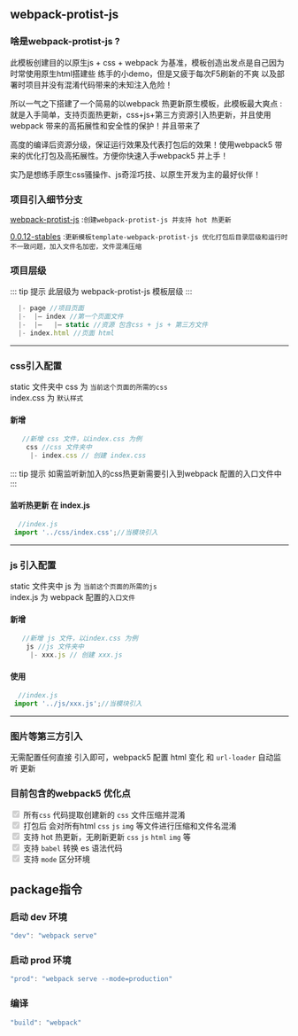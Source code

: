 ## webpack-protist-js
 ### 啥是webpack-protist-js ?
  此模板创建目的以原生js + css + webpack 为基准，模板创造出发点是自己因为时常使用原生html搭建些 练手的小demo，但是又疲于每次F5刷新的不爽 以及部署时项目并没有混淆代码带来的未知注入危险！
     
  所以一气之下搭建了一个简易的以webpack 热更新原生模板，此模板最大爽点 : 就是入手简单，支持页面热更新，css+js+第三方资源引入热更新，并且使用webpack 带来的高拓展性和安全性的保护！并且带来了
     
  高度的编译后资源分级，保证运行效果及代表打包后的效果！使用webpack5 带来的优化打包及高拓展性。方便你快速入手webpack5 并上手！
       
  实乃是想练手原生css骚操作、js奇淫巧技、以原生开发为主的最好伙伴！
  
  ### 项目引入细节分支
  
  [webpack-protist-js](https://github.com/wushijiang13/vue3-vite-cli/tree/0.0.11-beta-webpack-protist-js) :`创建webpack-protist-js 并支持 hot 热更新`  
  
  [0.0.12-stables](https://github.com/wushijiang13/vue3-vite-cli/tree/0.0.12-stables) :`更新模板template-webpack-protist-js 优化打包后目录层级和运行时不一致问题，加入文件名加密，文件混淆压缩`
    
   ### 项目层级
   ::: tip 提示
   此层级为 webpack-protist-js 模板层级
   :::
   ```ts
     |- page //项目页面
     |-  |— index //第一个页面文件
     |-  |—   |— static //资源 包含css + js + 第三方文件 
     |- index.html //页面 html
  ```
 ___
 ### css引入配置
 static 文件夹中 css 为 `当前这个页面的所需的css`  
 index.css 为 `默认样式`
    
 #### 新增
 ```js
    //新增 css 文件，以index.css 为例
     css //css 文件夹中
      |- index.css // 创建 index.css
 ```
   ::: tip 提示
   如需监听新加入的css热更新需要引入到webpack 配置的入口文件中
   :::
   
  ####  监听热更新 在 index.js 
  ```js
    //index.js
   import '../css/index.css';//当模块引入
  ```
 ___
 ### js 引入配置
  static 文件夹中 js 为 `当前这个页面的所需的js`  
  index.js 为 webpack 配置的`入口文件`
     
  #### 新增
  ```js
     //新增 js 文件，以index.css 为例
      js //js 文件夹中
       |- xxx.js // 创建 xxx.js
  ``` 
   #### 使用
   ```js
     //index.js
    import '../js/xxx.js';//当模块引入
   ```
___
 ### 图片等第三方引入
  无需配置任何直接 引入即可，webpack5 配置 html 变化 和 `url-loader` 自动监听 更新
  
 ### 目前包含的webpack5 优化点
 <input type="checkbox" disabled="disabled" checked> 所有`css` 代码提取创建新的 `css` 文件压缩并混淆  
 <input type="checkbox" disabled="disabled" checked> 打包后 会对所有html `css`  `js` `img` 等文件进行压缩和文件名混淆  
 <input type="checkbox" disabled="disabled" checked> 支持 hot 热更新，无刷新更新 `css` `js` `html` `img` 等   
 <input type="checkbox" disabled="disabled" checked> 支持 `babel` 转换 es 语法代码  
 <input type="checkbox" disabled="disabled" checked> 支持 `mode` 区分环境  
 
 
 
## package指令
 ### 启动 dev 环境
 ```js
 "dev": "webpack serve"
```
 ### 启动 prod 环境
 ```js
"prod": "webpack serve --mode=production"
```
 ### 编译
 ```js
 "build": "webpack"
```

  
   
